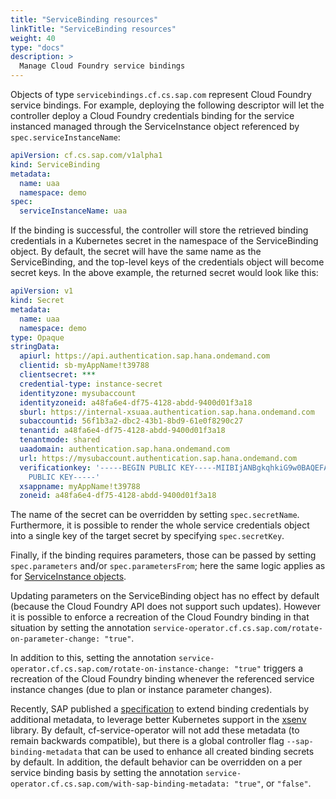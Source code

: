 ```yaml
---
title: "ServiceBinding resources"
linkTitle: "ServiceBinding resources"
weight: 40
type: "docs"
description: >
  Manage Cloud Foundry service bindings
---
```


Objects of type `servicebindings.cf.cs.sap.com` represent Cloud Foundry service bindings. For example,
deploying the following descriptor will let the controller deploy a Cloud Foundry credentials binding for the
service instanced managed through the ServiceInstance object referenced by `spec.serviceInstanceName`:

```yaml
apiVersion: cf.cs.sap.com/v1alpha1
kind: ServiceBinding
metadata:
  name: uaa
  namespace: demo
spec:
  serviceInstanceName: uaa
```

If the binding is successful, the controller will store the retrieved binding credentials in a Kubernetes secret
in the namespace of the ServiceBinding object. By default, the secret will have the same name as the ServiceBinding,
and the top-level keys of the credentials object will become secret keys. In the above example, the returned secret would look like this:

```yaml
apiVersion: v1
kind: Secret
metadata:
  name: uaa
  namespace: demo
type: Opaque
stringData:
  apiurl: https://api.authentication.sap.hana.ondemand.com
  clientid: sb-myAppName!t39788
  clientsecret: ***
  credential-type: instance-secret
  identityzone: mysubaccount
  identityzoneid: a48fa6e4-df75-4128-abdd-9400d01f3a18
  sburl: https://internal-xsuaa.authentication.sap.hana.ondemand.com
  subaccountid: 56f1b3a2-dbc2-43b1-8bd9-61e0f8290c27
  tenantid: a48fa6e4-df75-4128-abdd-9400d01f3a18
  tenantmode: shared
  uaadomain: authentication.sap.hana.ondemand.com
  url: https://mysubaccount.authentication.sap.hana.ondemand.com
  verificationkey: '-----BEGIN PUBLIC KEY-----MIIBIjANBgkqhkiG9w0BAQEFAAOCAQ8AMIIBCgKCAQEArF3/FjAEJx3LTt+UgM65/5LwyHVYownXmOUriLcEO82PiEPFW2n4438VTj5JTvyk42VW5E97lPuXRuVaialRjVDGBmPC9PX8U4ljYYOL3Wgpkid/PkpNe4H/s/U51xJzGTd/XoyuPw64h4v9B71L7bSjOysD5WPzI32/dIHMI0QbZTX2foB8MZqHjhJmVGll2BlT+E7Q+fwQ6bFXL3Ge7fylPu2EgAhR8rnlvrO7hIGIsIGmbGhRmrp38vdIkFsIhanRgtjh2imPh9tBhsYGxUirgzQqnEWQTvE3QZtlfNJ5fK6rht1oO7orkALHzZ2/azBIAojPk4nNx9hEvoCaVwIDAQAB-----END
    PUBLIC KEY-----'
  xsappname: myAppName!t39788
  zoneid: a48fa6e4-df75-4128-abdd-9400d01f3a18
```

The name of the secret can be overridden by setting `spec.secretName`. 
Furthermore, it is possible to render the whole service credentials object into a single key of the target secret by specifying `spec.secretKey`.

Finally, if the binding requires parameters, those can be passed by setting `spec.parameters` and/or `spec.parametersFrom`; 
here the same logic applies as for [ServiceInstance objects](../serviceinstance).

Updating parameters on the ServiceBinding object has no effect by default (because the Cloud Foundry API does not support such updates). However it is possible to enforce a recreation of the Cloud Foundry binding in that situation by setting the annotation `service-operator.cf.cs.sap.com/rotate-on-parameter-change: "true"`.

In addition to this, setting the annotation `service-operator.cf.cs.sap.com/rotate-on-instance-change: "true"` triggers a recreation of the Cloud Foundry binding whenever the referenced service instance changes (due to plan or instance parameter changes).

Recently, SAP published a [specification](https://blogs.sap.com/2022/07/12/the-new-way-to-consume-service-bindings-on-kyma-runtime) to extend binding credentials by additional metadata, to leverage better Kubernetes support in the [xsenv](https://www.npmjs.com/package/@sap/xsenv) library. By default, cf-service-operator will not add these metadata (to remain backwards compatible), but there is a global controller flag `--sap-binding-metadata` that can be used to enhance all created binding secrets by default. In addition, the default behavior can be overridden on a per service binding basis by setting the annotation `service-operator.cf.cs.sap.com/with-sap-binding-metadata: "true"`, or `"false"`.